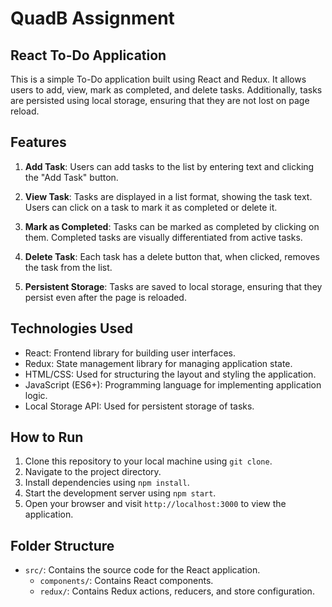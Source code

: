 # QuadB Assignment

## React To-Do Application

This is a simple To-Do application built using React and Redux. It allows users to add, view, mark as completed, and delete tasks. Additionally, tasks are persisted using local storage, ensuring that they are not lost on page reload.

## Features

1. **Add Task**: Users can add tasks to the list by entering text and clicking the "Add Task" button.

2. **View Task**: Tasks are displayed in a list format, showing the task text. Users can click on a task to mark it as completed or delete it.

3. **Mark as Completed**: Tasks can be marked as completed by clicking on them. Completed tasks are visually differentiated from active tasks.

4. **Delete Task**: Each task has a delete button that, when clicked, removes the task from the list.

5. **Persistent Storage**: Tasks are saved to local storage, ensuring that they persist even after the page is reloaded.

## Technologies Used

- React: Frontend library for building user interfaces.
- Redux: State management library for managing application state.
- HTML/CSS: Used for structuring the layout and styling the application.
- JavaScript (ES6+): Programming language for implementing application logic.
- Local Storage API: Used for persistent storage of tasks.

## How to Run

1. Clone this repository to your local machine using `git clone`.
2. Navigate to the project directory.
3. Install dependencies using `npm install`.
4. Start the development server using `npm start`.
5. Open your browser and visit `http://localhost:3000` to view the application.

## Folder Structure

- `src/`: Contains the source code for the React application.
  - `components/`: Contains React components.
  - `redux/`: Contains Redux actions, reducers, and store configuration.


